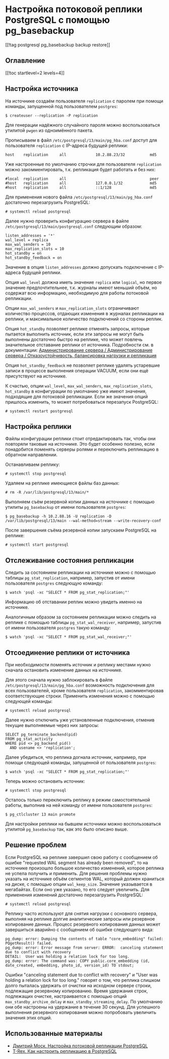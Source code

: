 Настройка потоковой реплики PostgreSQL с помощью pg_basebackup
==============================================================

[[!tag postgresql pg_basebackup backup restore]]

Оглавление
----------

[[!toc startlevel=2 levels=4]]

Настройка источника
-------------------

На источнике создаём пользователя `replication` с паролем при помощи команды, запущенной под пользователем `postgres`:

    $ createuser --replication -P replication

Для генерации надёжного случайного пароля можно воспользоваться утилитой `pwgen` из одноимённого пакета.

Прописываем в файл `/etc/postgresql/13/main/pg_hba.conf` доступ для пользователя `replication` с IP-адреса будущей реплики:

    host    replication     all             10.2.88.23/32           md5

Уже настроенные по умолчанию строчки для пользователя `replication` можно закомментировать, т.к. репликация будет работать и без них:

    #local  replication     all                                     peer
    #host   replication     all             127.0.0.1/32            md5
    #host   replication     all             ::1/128                 md5

Для применения нового файла `/etc/postgresql/13/main/pg_hba.conf` достаточно перезагрузить PostgreSQL:

    # systemctl reload postgresql

Далее нужно проверить конфигурацию сервера в файле `/etc/postgresql/13/main/postgresql.conf` следующим образом:

    listen_addresses = '*'
    wal_level = replica
    max_wal_senders = 10
    max_replication_slots = 10
    hot_standby = on
    hot_standby_feedback = on

Значение в опция `listen_addresses` должно допускать подключение с IP-адреса будущей реплики.

Опция `wal_level` должна иметь значение `replica` или `logical`, но первое значение предпочтительнее, т.к. журналы имеют меньший объём, но содержат всю информацию, необходимую для работы потоковой репликации.

Опции `max_wal_senders` и `max_replication_slots` ограничивают количество процессов, отдающих изменения в журналах репликации на реплики, и максимальное количество подключений со стороны реплик.

Опция `hot_standby` позволяет реплике отменять запросы, которые пытается выполнить источник, если эти запросы не могут быть выполнены достаточно быстро на реплике, что может повлечь значительное отставание реплики от источника. Подробности см. в документации: [Администрирование сервера / Администрирование сервера / Отказоустойчивость, балансировка нагрузки и репликация](https://postgrespro.ru/docs/postgresql/10/hot-standby)

Опция `hot_standby_feedback` не позволяет реплике удалять устаревшие записи в процессе выполнения операции VACUUM, если они ещё присутствуют на источнике.

К счастью, опции `wal_level`, `max_wal_senders`, `max_replication_slots`, `hot_standby` в конфигурации по умолчанию уже имеют значения, подходящие для потоковой репликации. Если же значения опций пришлось изменить, то может потребоваться перезапуск PostgreSQL:

    # systemctl restart postgresql

Настройка реплики
-----------------

Файлы конфигурации реплики стоит отредактировать так, чтобы они повторяли таковые на источнике. Это будет особенно полезно, если понадобится поменять серверы ролями и переключить репликацию в обратном направлении.

Останавливаем реплику:

    # systemctl stop postgresql

Удаляем на реплике имеющиеся файлы баз данных:

    # rm -R /var/lib/postgresql/13/main/*

Выполняем съём резервной копии данных на источнике с помощью утилиты `pg_basebackup` от имени пользователя `postgres`:

    $ pg_basebackup -h 10.2.88.16 -U replication -D /var/lib/postgresql/13/main --wal-method=stream --write-recovery-conf

После завершения съёма резервной копии запускаем PostgreSQL на реплике:

    # systemctl start postgresql

Отслеживание состояния репликации
---------------------------------

Следить за состоянием репликации на источнике можно с помощью таблицы `pg_stat_replication`, например, запустив от имени пользователя `postgres` следующую команду:

    $ watch 'psql -xc "SELECT * FROM pg_stat_replication;"'

Информацию об отставании реплик можно увидеть именно на источнике.

Аналогичным образом за состоянием репликации можно следить на реплике с помощью таблицы `pg_stat_wal_receiver`, например, запустив от имени пользователя `postgres` такую команду:

    $ watch 'psql -xc "SELECT * FROM pg_stat_wal_receiver;"'

Отсоединение реплики от источника
---------------------------------

При необходимости поменять источник и реплику местами нужно сначала остановить изменение данных на источнике.

Для этого сначала нужно заблокировать в файле `/etc/postgresql/13/main/pg_hba.conf` возможность подключения для всех пользователей, кроме пользователя `replication`, закомментировав соответствующие строки. Применить изменения можно с помощью следующей команды:

    # systemctl reload postgresql

Далее нужно отключить уже установленные подключения, отменив текущие выполняемые через них запросы:

    SELECT pg_terminate_backend(pid)
    FROM pg_stat_activity
    WHERE pid <> pg_backend_pid()
      AND usename <> 'replication';

Далее убедиться, что реплика догнала источник, например, при помощи следующей команды, запущенной от пользователя `postgres`:

    $ watch 'psql -xc "SELECT * FROM pg_stat_replication;"'

Теперь можно остановить источник:

    # systemctl stop postgresql

Осталось только переключить реплику в режим самостоятельной работы, выполнив на ней команду от имени пользователя `postgres`:

    $ pg_ctlcluster 13 main promote

Для настройки реплики на бывшем источники можно воспользоваться утилитой `pg_basebackup` так, как это было описано выше.

Решение проблем
---------------

Если PostgreSQL на реплике завершил свою работу с сообщением об ошибке "requested WAL segment has already been removed", то на источнике произошло большое количество изменений, которое реплика не успела получить и применить. Для решения проблемы нужно указать на источнике объём сегментов WAL, который должен храниться на диске, с помощью опции `wal_keep_size`. Значение указывается в мегабайтах. Если оно уже указано, то его следует увеличить. Для применения изменений достаточно перезагрузить PostgreSQL:

    # systemctl reload postgresql

Реплику часто используют для снятия нагрузки с основного сервера, выполняя на реплике долгие аналитические запросы или резервное копирование данных. Процесс резервного копирования данных может завершиться аварийно с сообщением об ошибке следующего вида:

    pg_dump: error: Dumping the contents of table "core_embedding" failed: PQgetResult() failed.
    pg_dump: error: Error message from server: ERROR:  canceling statement due to conflict with recovery
    DETAIL:  User was holding a relation lock for too long.
    pg_dump: error: The command was: COPY public.core_embedding (id, date_created, embedding, photo_id, version_id) TO stdout;

Ошибки "canceling statement due to conflict with recovery" и "User was holding a relation lock for too long." говорят о том, что реплика слишком долго пыталась удержать от очистки на исходном сервере строки, подлежащие резервному копированию. Время удержания строк, подлежащих очистке, настраивается с помощью опций `max_standby_archive_delay` и `max_standby_streaming_delay`. По умолчанию они обе настроены на удержание в течение 30 секунд. Для успешного выполнения резервного копирования можно попробовать увеличить значения этих опций.

Использованные материалы
------------------------

* [Дмитрий Моск. Настройка потоковой репликации PostgreSQL](https://www.dmosk.ru/miniinstruktions.php?mini=postgresql-replication)
* [T-Rex. Как настроить репликацию в PostgreSQL](https://selectel.ru/blog/tutorials/how-to-set-up-replication-in-postgresql/)
